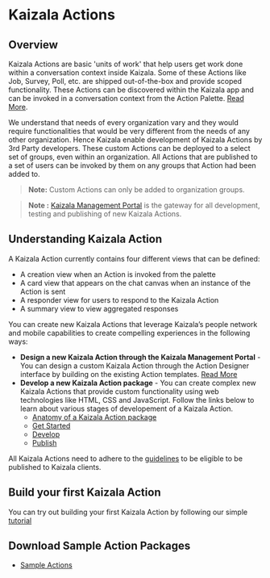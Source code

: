 # Kaizala Actions

## Overview
Kaizala Actions are basic 'units of work' that help users get work done within a conversation context inside Kaizala. Some of these Actions like Job, Survey, Poll, etc. are shipped out-of-the-box and provide scoped functionality. These Actions can be discovered within the Kaizala app and can be invoked in a conversation context from the Action Palette. [Read More](https://support.office.com/en-us/article/Kaizala-Actions-1EACC59A-DD14-43E9-B6B0-3C78773D5496).

We understand that needs of every organization vary and they would require functionalities that would be very different from the needs of any other organization. Hence Kaizala enable development of Kaizala Actions by 3rd Party developers. These custom Actions can be deployed to a select set of groups, even within an organization. All Actions that are published to a set of users can be invoked by them on any groups that Action had been added to. 

> **Note:** Custom Actions can only be added to organization groups.

> **Note :** [Kaizala Management Portal](https://manage.kaiza.la) is the gateway for all development, testing and publishing of new Kaizala Actions.

## Understanding Kaizala Action

A Kaizala Action currently contains four different views that can be defined:

* A creation view when an Action is invoked from the palette
* A card view that appears on the chat canvas when an instance of the Action is sent
* A responder view for users to respond to the Kaizala Action
* A summary view to view aggregated responses

You can create new Kaizala Actions that leverage Kaizala’s people network and mobile capabilities to create compelling experiences in the following ways:

* **Design a new Kaizala Action through the Kaizala Management Portal** - You can design a custom Kaizala Action through the Action Designer interface by building on the existing Action templates. [Read More](https://support.office.com/en-us/article/Kaizala-Actions-1eacc59a-dd14-43e9-b6b0-3c78773d5496?ui=en-US&rs=en-US&ad=US)
* **Develop a new Kaizala Action package** - You can create complex new Kaizala Actions that provide custom functionality using web technologies like HTML, CSS and JavaScript. Follow the links below to learn about various stages of developement of a Kaizala Action.
    *   [Anatomy of a Kaizala Action package](anatomy.md)
    *   [Get Started](get_started.md)
    *   [Develop](develop.md)
    *   [Publish](publish.md)

All Kaizala Actions need to adhere to the [guidelines](validation.md) to be eligible to be published to Kaizala clients.

## Build your first Kaizala Action

You can try out building your first Kaizala Action by following our simple [tutorial](tutorial.md)

## Download Sample Action Packages

*  [Sample Actions](https://manage.kaiza.la/MiniApps/DownloadSDK)
